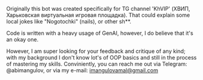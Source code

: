 Originally this bot was created specifically for TG channel 'KhVIP' (ХВИП, Харьковская виртуальная игровая площадка). 
That could explain some local jokes like "Nogotochki" (nails), or other sh**. 

Code is written with a heavy usage of GenAI, however, I do believe that it's an okay one. 

However, I am super looking for your feedback and critique of any kind; with my background I don't know lot's of OOP basics and still in the process of mastering my skills. 
Conviniently, you can reach me out via Telegram: @abimangulov, or via my e-mail: imangulovamal@gmail.com 
